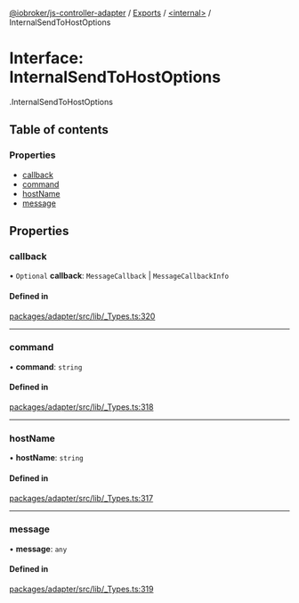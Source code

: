 [@iobroker/js-controller-adapter](../README.md) / [Exports](../modules.md) / [<internal\>](../modules/internal_.md) / InternalSendToHostOptions

# Interface: InternalSendToHostOptions

[<internal>](../modules/internal_.md).InternalSendToHostOptions

## Table of contents

### Properties

- [callback](internal_.InternalSendToHostOptions.md#callback)
- [command](internal_.InternalSendToHostOptions.md#command)
- [hostName](internal_.InternalSendToHostOptions.md#hostname)
- [message](internal_.InternalSendToHostOptions.md#message)

## Properties

### callback

• `Optional` **callback**: `MessageCallback` \| `MessageCallbackInfo`

#### Defined in

[packages/adapter/src/lib/_Types.ts:320](https://github.com/ioBroker/ioBroker.js-controller/blob/bbca310b/packages/adapter/src/lib/_Types.ts#L320)

___

### command

• **command**: `string`

#### Defined in

[packages/adapter/src/lib/_Types.ts:318](https://github.com/ioBroker/ioBroker.js-controller/blob/bbca310b/packages/adapter/src/lib/_Types.ts#L318)

___

### hostName

• **hostName**: `string`

#### Defined in

[packages/adapter/src/lib/_Types.ts:317](https://github.com/ioBroker/ioBroker.js-controller/blob/bbca310b/packages/adapter/src/lib/_Types.ts#L317)

___

### message

• **message**: `any`

#### Defined in

[packages/adapter/src/lib/_Types.ts:319](https://github.com/ioBroker/ioBroker.js-controller/blob/bbca310b/packages/adapter/src/lib/_Types.ts#L319)
